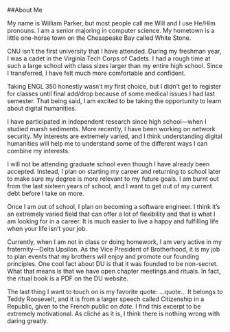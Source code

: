 ##About Me

My name is William Parker, but most people call me Will and I use He/Him pronouns. I am a senior majoring in computer science. My hometown is a little one-horse town on the Chesapeake Bay called White Stone.

CNU isn’t the first university that I have attended. During my freshman year, I was a cadet in the Virginia Tech Corps of Cadets. I had a rough time at such a large school with class sizes larger than my entire high school. Since I transferred, I have felt much more comfortable and confident.

Taking ENGL 350 honestly wasn’t my first choice, but I didn’t get to register for classes until final add/drop because of some medical issues I had last semester. That being said, I am excited to be taking the opportunity to learn about digital humanities.

I have participated in independent research since high school—when I studied marsh sediments. More recently, I have been working on network security. My interests are extremely varied, and I think understanding digital humanities will help me to understand some of the different ways I can combine my interests.

I will not be attending graduate school even though I have already been accepted. Instead, I plan on starting my career and returning to school later to make sure my degree is more relevant to my future goals. I am burnt out from the last sixteen years of school, and I want to get out of my current debt before I take on more.

Once I am out of school, I plan on becoming a software engineer. I think it’s an extremely varied field that can offer a lot of flexibility and that is what I am looking for in a career. It is much easier to live a happy and fulfilling life when your life isn’t your job.

Currently, when I am not in class or doing homework, I am very active in my fraternity—Delta Upsilon. As the Vice President of Brotherhood, it is my job to plan events that my brothers will enjoy and promote our founding principles. One cool fact about DU is that it was founded to be non-secret. What that means is that we have open chapter meetings and rituals. In fact, the ritual book is a PDF on the DU website.

The last thing I want to touch on is my favorite quote: 
…quote…
It belongs to Teddy Roosevelt, and it is from a larger speech called Citizenship in a Republic, given to the French public on _date_. I find this excerpt to be extremely motivational. As cliché as it is, I think there is nothing wrong with daring greatly.

